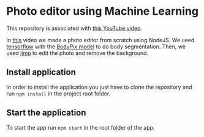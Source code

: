 # Photo editor using Machine Learning 

This repository is associated with [this YouTube video](https://youtu.be/GJqBC7QiBk0).

In [this](https://youtu.be/GJqBC7QiBk0) video we made a photo editor from scratch using NodeJS. 
We ueed [tensorflow](https://www.tensorflow.org/js) with the [BodyPix model](https://github.com/tensorflow/tfjs-models/tree/master/body-pix) to do body segmentation.
Then, we used [jimp](https://www.npmjs.com/package/jimp) to edit the photo and remove the background.

## Install application

In order to install the application you just have to clone the repository and run `npm install` in the project root folder.

## Start the application

To start the app run `npm start` in the root folder of the app.
